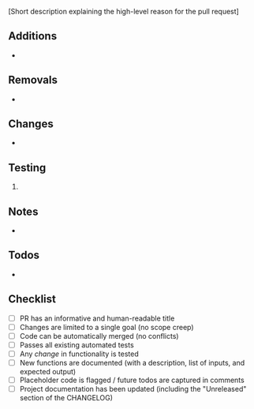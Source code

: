 [Short description explaining the high-level reason for the pull request]

## Additions

-

## Removals

-

## Changes

-

## Testing

1.

## Notes

-

## Todos

-

## Checklist

- [ ] PR has an informative and human-readable title
- [ ] Changes are limited to a single goal (no scope creep)
- [ ] Code can be automatically merged (no conflicts)
- [ ] Passes all existing automated tests
- [ ] Any _change_ in functionality is tested
- [ ] New functions are documented (with a description, list of inputs, and expected output)
- [ ] Placeholder code is flagged / future todos are captured in comments
- [ ] Project documentation has been updated (including the "Unreleased" section of the CHANGELOG)
